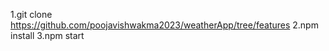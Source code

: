 1.git clone https://github.com/poojavishwakma2023/weatherApp/tree/features
2.npm install
3.npm start
